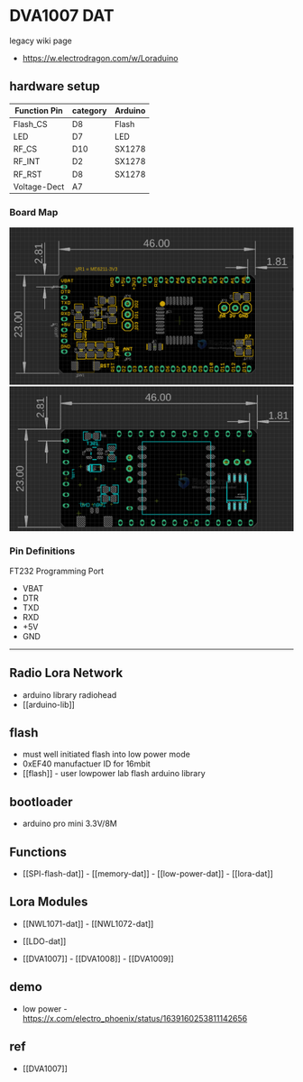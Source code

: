 

# DVA1007 DAT

legacy wiki page
- https://w.electrodragon.com/w/Loraduino


## hardware setup 

| Function Pin | category | Arduino |
| ------------ | -------- | ------- |
| Flash_CS     | D8       | Flash   |
| LED          | D7       | LED     |
| RF_CS        | D10      | SX1278  |
| RF_INT       | D2       | SX1278  |
| RF_RST       | D8       | SX1278  |
| Voltage-Dect | A7       |         |

### Board Map 

![](2023-11-06-16-04-30.png)
![](2023-11-06-16-06-22.png)

### Pin Definitions

FT232 Programming Port 
- VBAT
- DTR
- TXD
- RXD
- +5V
- GND
- --



## Radio Lora Network 
- arduino library radiohead
- [[arduino-lib]]

## flash 
- must well initiated flash into low power mode 
- 0xEF40 manufactuer ID for 16mbit
- [[flash]] - user lowpower lab flash arduino library 

## bootloader 
- arduino pro mini 3.3V/8M 

## Functions 

- [[SPI-flash-dat]] - [[memory-dat]] - [[low-power-dat]] - [[lora-dat]]

## Lora Modules 

- [[NWL1071-dat]] - [[NWL1072-dat]]

- [[LDO-dat]]

- [[DVA1007]] - [[DVA1008]] - [[DVA1009]]


## demo 

- low power - https://x.com/electro_phoenix/status/1639160253811142656


## ref 

- [[DVA1007]]